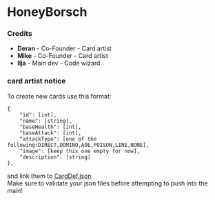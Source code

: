 # HoneyBorsch
### Credits
- **Deran** - Co-Founder - Card artist
- **Mike** - Co-Founder - Card artist
- **Ilja** - Main dev - Code wizard


### card artist notice
To create new cards use this format:
```
{
    "id": [int],
    "name": [string],
    "baseHealth": [int],
    "baseAttack": [int],
    "attackType": [one of the following:DIRECT,DOMINO,AOE,POISON,LINE,NONE],
    "image": [keep this one empty for now],
    "description": [string]  
},
```
and link them to [CardDef.json](src/main/resources/CardDef.json)  
Make sure to validate your json files before attempting to push into the main!
